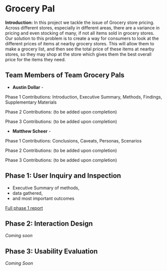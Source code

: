# Grocery Pal

**Introduction:**
In this project we tackle the issue of Grocery store pricing. Across different stores, especially in different areas,
there are a variance in pricing and even stocking of many, if not all items sold in grocery stores. Our solution to this
problem is to create a way for consumers to look at the different prices of items at nearby grocery stores. This will allow them to make a grocery list, and then see the total price of these items at nearby stores, so they may shop at the store which gives them the best overall price for the items they need.  

## Team Members of Team Grocery Pals

* **Austin Dollar** - 

Phase 1 Contributions:
Introduction,
Executive Summary,
Methods,
Findings,
Supplementary Materials

Phase 2 Contributions:
(to be added upon completion)

Phase 3 Contributions:
(to be added upon completion)

* **Matthew Scheer** - 

Phase 1 Contributions:
Conclusions,
Caveats,
Personas,
Scenarios

Phase 2 Contributions:
(to be added upon completion)

Phase 3 Contributions:
(to be added upon completion)

## Phase 1: User Inquiry and Inspection

* Executive Summary of methods,
* data gathered,
* and most important outcomes

[Full phase 1 report](phase1/)

## Phase 2: Interaction Design

*Coming soon*

## Phase 3: Usability Evaluation

*Coming Soon*
